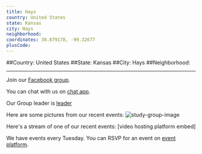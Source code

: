 ```yaml
---
title: Hays
country: United States
state: Kansas
city: Hays
neighborhood: 
coordinates: 38.879178, -99.32677
plusCode:
---
```


##Country: United States
##State: Kansas
##City: Hays
##Neighborhood: 
*****
Join our [Facebook group](https://www.facebook.com/groups/free.code.camp.hays).

You can chat with us on [chat app]().

Our Group leader is [leader]()

Here are some pictures from our recent events:
![study-group-image]()

Here's a stream of one of our recent events:
[video hosting platform embed]

We have events every Tuesday. You can RSVP for an event on [event platform]().
